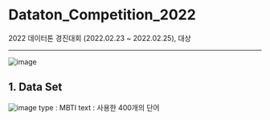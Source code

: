 # Dataton_Competition_2022

2022 데이터톤 경진대회 (2022.02.23 ~ 2022.02.25), 대상

---
![image](https://user-images.githubusercontent.com/73769046/156029098-0300bdc0-7508-46af-9b30-fe9548e83e6a.png)

## 1. Data Set

![image](https://user-images.githubusercontent.com/73769046/156030135-8803b925-f4af-40cf-b330-d021bf2000f3.png)
type : MBTI
text : 사용한 400개의 단어
